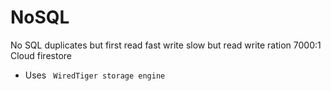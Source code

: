 # NoSQL

No SQL duplicates but first read fast write slow
but read write ration 7000:1
Cloud firestore

- Uses ` WiredTiger storage engine`